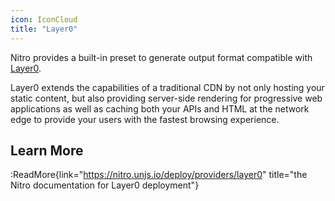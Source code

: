 ```yaml
---
icon: IconCloud
title: "Layer0"
---
```


Nitro provides a built-in preset to generate output format compatible with [Layer0](https://www.layer0.co/).

Layer0 extends the capabilities of a traditional CDN by not only hosting your static content, but also providing server-side rendering for progressive web applications as well as caching both your APIs and HTML at the network edge to provide your users with the fastest browsing experience.

## Learn More

:ReadMore{link="https://nitro.unjs.io/deploy/providers/layer0" title="the Nitro documentation for Layer0 deployment"}
